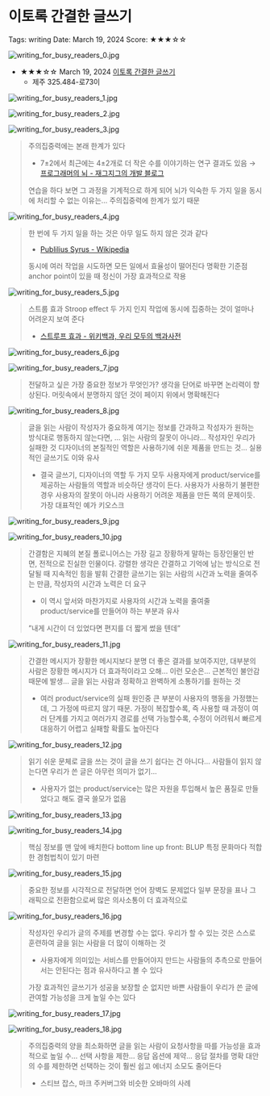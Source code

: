 # 이토록 간결한 글쓰기

Tags: writing
Date: March 19, 2024
Score: ★★★☆☆

![writing_for_busy_readers_0.jpg](writing_for_busy_readers/writing_for_busy_readers_0.jpg)

- ★★★☆☆ March 19, 2024 [이토록 간결한 글쓰기](https://www.hanbit.co.kr/biz/books/book_view.html?p_code=B7457234509)
    - 제주 325.484-로73이

![writing_for_busy_readers_1.jpg](writing_for_busy_readers/writing_for_busy_readers_1.jpg)

![writing_for_busy_readers_2.jpg](writing_for_busy_readers/writing_for_busy_readers_2.jpg)

![writing_for_busy_readers_3.jpg](writing_for_busy_readers/writing_for_busy_readers_3.jpg)

> 주의집중력에는 본래 한계가 있다
>
> - 7±2에서 최근에는 4±2개로 더 작은 수를 이야기하는 연구 결과도 있음 → [프로그래머의 뇌 - 재그지그의 개발 블로그](https://wormwlrm.github.io/2022/11/06/Programmers-Brain.html)
>
> 연습을 하다 보면 그 과정을 기계적으로 하게 되어
> 뇌가 익숙한 두 가지 일을 동시에 처리할 수 없는 이유는… 주의집중력에 한계가 있기 때문
>

![writing_for_busy_readers_4.jpg](writing_for_busy_readers/writing_for_busy_readers_4.jpg)

> 한 번에 두 가지 일을 하는 것은 아무 일도 하지 않은 것과 같다
>
> - [Publilius Syrus - Wikipedia](https://en.wikipedia.org/wiki/Publilius_Syrus)
>
> 동시에 여러 작업을 시도하면 모든 일에서 효율성이 떨어진다
> 명확한 기준점 anchor point이 있을 때 정신이 가장 효과적으로 작용
>

![writing_for_busy_readers_5.jpg](writing_for_busy_readers/writing_for_busy_readers_5.jpg)

> 스트룹 효과 Stroop effect 두 가지 인지 작업에 동시에 집중하는 것이 얼마나 어려운지 보여 준다
>
> - [스트루프 효과 - 위키백과, 우리 모두의 백과사전](https://ko.wikipedia.org/wiki/%EC%8A%A4%ED%8A%B8%EB%A3%A8%ED%94%84_%ED%9A%A8%EA%B3%BC)

![writing_for_busy_readers_6.jpg](writing_for_busy_readers/writing_for_busy_readers_6.jpg)

![writing_for_busy_readers_7.jpg](writing_for_busy_readers/writing_for_busy_readers_7.jpg)

> 전달하고 싶은 가장 중요한 정보가 무엇인가?
생각을 단어로 바꾸면 논리력이 향상된다. 머릿속에서 분명하지 않던 것이 페이지 위에서 명확해진다
>

![writing_for_busy_readers_8.jpg](writing_for_busy_readers/writing_for_busy_readers_8.jpg)

> 글을 읽는 사람이 작성자가 중요하게 여기는 정보를 간과하고 작성자가 원하는 방식대로 행동하지 않는다면, … 읽는 사람의 잘못이 아니라… 작성자인 우리가 실패한 것
디자이너의 본질적인 역할은 사용하기에 쉬운 제품을 만드는 것… 실용적인 글쓰기도 이와 유사
>
> - 결국 글쓰기, 디자이너의 역할 두 가지 모두 사용자에게 product/service를 제공하는 사람들의 역할과 비슷하단 생각이 든다. 사용자가 사용하기 불편한 경우 사용자의 잘못이 아니라 사용하기 어려운 제품을 만든 쪽의 문제이듯. 가장 대표적인 예가 키오스크

![writing_for_busy_readers_9.jpg](writing_for_busy_readers/writing_for_busy_readers_9.jpg)

![writing_for_busy_readers_10.jpg](writing_for_busy_readers/writing_for_busy_readers_10.jpg)

> 간결함은 지혜의 본질
폴로니어스는 가장 길고 장황하게 말하는 등장인물인 반면, 전적으로 진실한 인물이다. 강렬한 생각은 간결하고 기억에 남는 방식으로 전달될 때 지속적인 힘을 발휘
간결한 글쓰기는 읽는 사람의 시간과 노력을 줄여주는 만큼, 작성자의 시간과 노력은 더 요구
>
> - 이 역시 앞서와 마찬가지로 사용자의 시간과 노력을 줄여줄 product/service를 만들어야 하는 부분과 유사
>
> ”내게 시간이 더 있었다면 편지를 더 짧게 썼을 텐데”
>

![writing_for_busy_readers_11.jpg](writing_for_busy_readers/writing_for_busy_readers_11.jpg)

> 간결한 메시지가 장황한 메시지보다 분명 더 좋은 결과를 보여주지만, 대부분의 사람은 장황한 메시지가 더 효과적이라고 오해… 이런 모순은… 근본적인 불안감 때문에 발생… 글을 읽는 사람과 정확하고 완벽하게 소통하기를 원하는 것
>
> - 여러 product/service의 실패 원인중 큰 부분이 사용자의 행동을 가정했는데, 그 가정에 따르지 않기 때문. 가정이 복잡할수록, 즉 사용할 때 과정이 여러 단계를 가지고 여러가지 경로를 선택 가능할수록, 수정이 어려워서 빠르게 대응하기 어렵고 실패할 확률도 높아진다

![writing_for_busy_readers_12.jpg](writing_for_busy_readers/writing_for_busy_readers_12.jpg)

> 읽기 쉬운 문체로 글을 쓰는 것이 글을 쓰기 쉽다는 건 아니다… 사람들이 읽지 않는다면 우리가 쓴 글은 아무런 의미가 없기…
>
> - 사용자가 없는 product/service는 많은 자원을 투입해서 높은 품질로 만들었다고 해도 결국 쓸모가 없음

![writing_for_busy_readers_13.jpg](writing_for_busy_readers/writing_for_busy_readers_13.jpg)

![writing_for_busy_readers_14.jpg](writing_for_busy_readers/writing_for_busy_readers_14.jpg)

> 핵심 정보를 맨 앞에 배치한다 bottom line up front: BLUP
특정 문화마다 적합한 경험법칙이 있기 마련
>

![writing_for_busy_readers_15.jpg](writing_for_busy_readers/writing_for_busy_readers_15.jpg)

> 중요한 정보를 시각적으로 전달하면 언어 장벽도 문제없다
일부 문장을 표나 그래픽으로 전환함으로써 많은 의사소통이 더 효과적으로
>

![writing_for_busy_readers_16.jpg](writing_for_busy_readers/writing_for_busy_readers_16.jpg)

> 작성자인 우리가 글의 주제를 변경할 수는 없다. 우리가 할 수 있는 것은 스스로 훈련하여 글을 읽는 사람을 더 많이 이해하는 것
>
> - 사용자에게 의미있는 서비스를 만들어야지 만드는 사람들의 추측으로 만들어서는 안된다는 점과 유사하다고 볼 수 있다
>
> 가장 효과적인 글쓰기가 성공을 보장할 순 없지만 바쁜 사람들이 우리가 쓴 글에 관여할 가능성을 크게 높일 수는 있다
>

![writing_for_busy_readers_17.jpg](writing_for_busy_readers/writing_for_busy_readers_17.jpg)

![writing_for_busy_readers_18.jpg](writing_for_busy_readers/writing_for_busy_readers_18.jpg)

> 주의집중력의 양을 최소화하면 글을 읽는 사람이 요청사항을 따를 가능성을 효과적으로 높일 수… 선택 사항을 제한… 응답 옵션에 제약… 응답 절차를 명확
대안의 수를 제한하면 선택하는 것이 훨씬 쉽고 에너지 소모도 줄어든다
>
> - 스티브 잡스, 마크 주커버그와 비슷한 오바마의 사례
